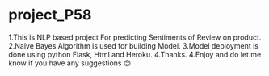 # project_P58
1.This is NLP based project For predicting Sentiments of Review on product. 
2.Naive Bayes Algorithm is used for building Model. 
3.Model deployment is done using python Flask, Html and Heroku. 
4.Thanks.
4.Enjoy and do let me know if you have any suggestions 😊
